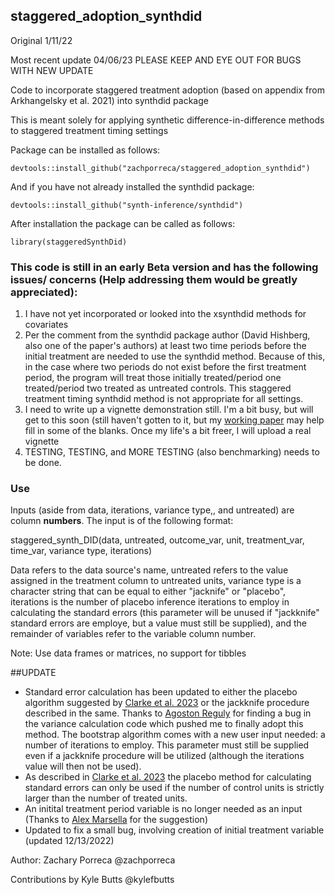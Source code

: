 ## staggered_adoption_synthdid

Original 1/11/22

Most recent update 04/06/23   PLEASE KEEP AND EYE OUT FOR BUGS WITH NEW UPDATE

Code to incorporate staggered treatment adoption (based on appendix from Arkhangelsky et al. 2021) into synthdid package

This is meant solely for applying synthetic difference-in-difference methods to staggered treatment timing settings

Package can be installed as follows:

```
devtools::install_github("zachporreca/staggered_adoption_synthdid")
```

And if you have not already installed the synthdid package:
```
devtools::install_github("synth-inference/synthdid")
```

After installation the package can be called as follows:
```
library(staggeredSynthDid)
```


### This code is still in an early Beta version and has the following issues/ concerns (Help addressing them would be greatly appreciated):

1) I have not yet incorporated or looked into the xsynthdid methods for covariates
2) Per the comment from the synthdid package author (David Hishberg, also one of the paper's authors) at least two time periods before the initial treatment are needed to use the synthdid method. Because of this, in the case where two periods do not exist before the first treatment period, the program will treat those initially treated/period one treated/period two treated as untreated controls. This staggered treatment timing synthdid method is not appropriate for all settings. 
4) I need to write up a vignette demonstration still. I'm a bit busy, but will get to this soon (still haven't gotten to it, but my [working paper](https://papers.ssrn.com/sol3/papers.cfm?abstract_id=4015931) may help fill in some of the blanks. Once my life's a bit freer, I will upload a real vignette
5) TESTING, TESTING, and MORE TESTING (also benchmarking) needs to be done. 


### Use
Inputs (aside from data, iterations, variance type,, and untreated) are column <b>numbers</b>. The input is of the following format:

staggered_synth_DID(data, untreated, outcome_var,   unit, treatment_var, time_var, variance type, iterations)

Data refers to the data source's name, untreated refers to the value assigned in the treatment column to untreated units, variance type is a character string that can be equal to either "jacknife" or "placebo", iterations is the number of placebo inference iterations to employ in calculating the standard errors (this parameter will be unused if "jackknife" standard errors are employe, but a value must still be supplied), and the remainder of variables refer to the variable column number. 

Note: Use data frames or matrices, no support for tibbles


##UPDATE
- Standard error calculation has been updated to either the placebo algorithm suggested by [Clarke et al. 2023](https://arxiv.org/pdf/2301.11859.pdf) or the jackknife procedure described in the same. Thanks to [Agoston Reguly](https://github.com/regulyagoston) for finding a bug in the variance calculation code which pushed me to finally adopt this method. The bootstrap algorithm comes with a new user input needed: a number of iterations to employ. This parameter must still be supplied even if a jackknife procedure will be utilized (although the iterations value will then not be used). 
- As described in [Clarke et al. 2023](https://arxiv.org/pdf/2301.11859.pdf) the placebo method for calculating standard errors can only be used if the number of control units is strictly larger than the number of treated units.
- An initital treatment period variable is no longer needed as an input (Thanks to [Alex Marsella](https://alexmarsella.github.io/) for the suggestion)
- Updated to fix a small bug, involving creation of initial treatment variable (updated 12/13/2022)

Author: Zachary Porreca @zachporreca

Contributions by Kyle Butts @kylefbutts
